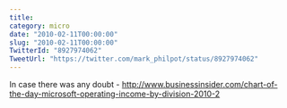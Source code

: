 ```yaml
---
title: 
category: micro
date: "2010-02-11T00:00:00"
slug: "2010-02-11T00:00:00"
TwitterId: "8927974062"
TweetUrl: "https://twitter.com/mark_philpot/status/8927974062"
---
```


In case there was any doubt -
http://www.businessinsider.com/chart-of-the-day-microsoft-operating-income-by-division-2010-2
